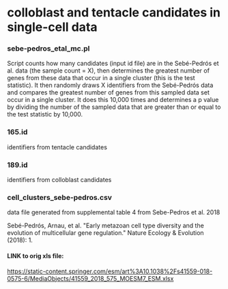 # colloblast and tentacle candidates in single-cell data

### sebe-pedros_etal_mc.pl
Script counts how many candidates (input id file) are in the Sebé-Pedrós et al. data (the sample count = X), then determines the greatest number of genes from these data that occur in a single cluster (this is the test statistic). It then randomly draws X identifiers from the Sebé-Pedrós data and compares the greatest number of genes from this sampled data set occur in a single cluster. It does this 10,000 times and determines a p value by dividing the number of the sampled data that are greater than or equal to the test statistic by 10,000. 

### 165.id
identifiers from tentacle candidates

### 189.id
identifiers from colloblast candidates

### cell_clusters_sebe-pedros.csv
data file generated from supplemental table 4 from Sebe-Pedros et al. 2018  

Sebé-Pedrós, Arnau, et al. "Early metazoan cell type diversity and the evolution of multicellular gene regulation." Nature Ecology & Evolution (2018): 1.  

#### LINK to orig xls file:   
https://static-content.springer.com/esm/art%3A10.1038%2Fs41559-018-0575-6/MediaObjects/41559_2018_575_MOESM7_ESM.xlsx

